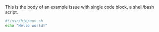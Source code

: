 This is the body of an example issue with single code block, a shell/bash script.

```sh :file: run
#!/usr/bin/env sh
echo "Hello world!"
```
